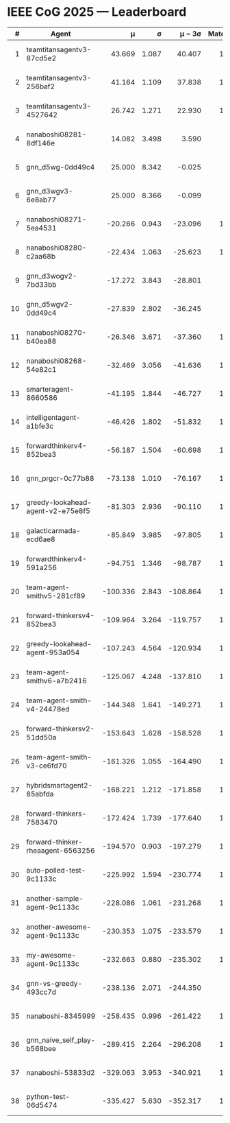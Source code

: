 # IEEE CoG 2025 — Leaderboard

| # | Agent | μ | σ | μ − 3σ | Matches | Updated |
|---:|---|---:|---:|---:|---:|---|
| 1 | teamtitansagentv3-87cd5e2 | 43.669 | 1.087 | 40.407 | 1340 | 2025-08-28 21:40 |
| 2 | teamtitansagentv3-256baf2 | 41.164 | 1.109 | 37.838 | 1320 | 2025-08-28 21:40 |
| 3 | teamtitansagentv3-4527642 | 26.742 | 1.271 | 22.930 | 1320 | 2025-08-28 21:40 |
| 4 | nanaboshi08281-8df146e | 14.082 | 3.498 | 3.590 | 50 | 2025-08-28 21:40 |
| 5 | gnn_d5wg-0dd49c4 | 25.000 | 8.342 | -0.025 | 20 | 2025-08-28 21:40 |
| 6 | gnn_d3wgv3-6e8ab77 | 25.000 | 8.366 | -0.099 | 80 | 2025-08-28 21:40 |
| 7 | nanaboshi08271-5ea4531 | -20.266 | 0.943 | -23.096 | 1740 | 2025-08-28 21:40 |
| 8 | nanaboshi08280-c2aa68b | -22.434 | 1.063 | -25.623 | 1300 | 2025-08-28 21:40 |
| 9 | gnn_d3wogv2-7bd33bb | -17.272 | 3.843 | -28.801 | 68 | 2025-08-28 21:40 |
| 10 | gnn_d5wgv2-0dd49c4 | -27.839 | 2.802 | -36.245 | 60 | 2025-08-28 21:40 |
| 11 | nanaboshi08270-b40ea88 | -26.346 | 3.671 | -37.360 | 1340 | 2025-08-28 21:40 |
| 12 | nanaboshi08268-54e82c1 | -32.469 | 3.056 | -41.636 | 1120 | 2025-08-28 21:40 |
| 13 | smarteragent-8660586 | -41.195 | 1.844 | -46.727 | 1198 | 2025-08-28 21:40 |
| 14 | intelligentagent-a1bfe3c | -46.426 | 1.802 | -51.832 | 1171 | 2025-08-28 21:40 |
| 15 | forwardthinkerv4-852bea3 | -56.187 | 1.504 | -60.698 | 1080 | 2025-08-28 21:40 |
| 16 | gnn_prgcr-0c77b88 | -73.138 | 1.010 | -76.167 | 1210 | 2025-08-28 21:40 |
| 17 | greedy-lookahead-agent-v2-e75e8f5 | -81.303 | 2.936 | -90.110 | 1410 | 2025-08-28 21:40 |
| 18 | galacticarmada-ecd6ae8 | -85.849 | 3.985 | -97.805 | 1300 | 2025-08-28 21:40 |
| 19 | forwardthinkerv4-591a256 | -94.751 | 1.346 | -98.787 | 1339 | 2025-08-28 21:40 |
| 20 | team-agent-smithv5-281cf89 | -100.336 | 2.843 | -108.864 | 1080 | 2025-08-28 21:40 |
| 21 | forward-thinkersv4-852bea3 | -109.964 | 3.264 | -119.757 | 1049 | 2025-08-28 21:40 |
| 22 | greedy-lookahead-agent-953a054 | -107.243 | 4.564 | -120.934 | 1440 | 2025-08-28 21:40 |
| 23 | team-agent-smithv6-a7b2416 | -125.067 | 4.248 | -137.810 | 1420 | 2025-08-28 21:40 |
| 24 | team-agent-smith-v4-24478ed | -144.348 | 1.641 | -149.271 | 1278 | 2025-08-28 21:40 |
| 25 | forward-thinkersv2-51dd50a | -153.643 | 1.628 | -158.528 | 1310 | 2025-08-28 21:40 |
| 26 | team-agent-smith-v3-ce6fd70 | -161.326 | 1.055 | -164.490 | 1518 | 2025-08-28 21:40 |
| 27 | hybridsmartagent2-85abfda | -168.221 | 1.212 | -171.858 | 1137 | 2025-08-28 21:40 |
| 28 | forward-thinkers-7583470 | -172.424 | 1.739 | -177.640 | 1060 | 2025-08-28 21:40 |
| 29 | forward-thinker-rheaagent-6563256 | -194.570 | 0.903 | -197.279 | 1250 | 2025-08-28 21:40 |
| 30 | auto-polled-test-9c1133c | -225.992 | 1.594 | -230.774 | 1360 | 2025-08-28 21:40 |
| 31 | another-sample-agent-9c1133c | -228.086 | 1.061 | -231.268 | 1520 | 2025-08-28 21:40 |
| 32 | another-awesome-agent-9c1133c | -230.353 | 1.075 | -233.579 | 1160 | 2025-08-28 21:40 |
| 33 | my-awesome-agent-9c1133c | -232.663 | 0.880 | -235.302 | 1300 | 2025-08-28 21:40 |
| 34 | gnn-vs-greedy-493cc7d | -238.136 | 2.071 | -244.350 | 920 | 2025-08-28 21:40 |
| 35 | nanaboshi-8345999 | -258.435 | 0.996 | -261.422 | 1040 | 2025-08-28 21:40 |
| 36 | gnn_naive_self_play-b568bee | -289.415 | 2.264 | -296.208 | 1120 | 2025-08-28 21:40 |
| 37 | nanaboshi-53833d2 | -329.063 | 3.953 | -340.921 | 1200 | 2025-08-28 21:40 |
| 38 | python-test-06d5474 | -335.427 | 5.630 | -352.317 | 1210 | 2025-08-28 21:40 |
